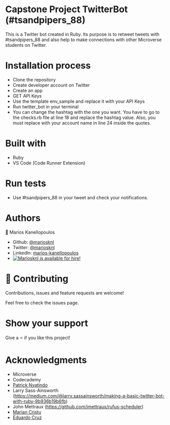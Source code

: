 # Capstone Project TwitterBot (#tsandpipers_88)
This is a Twitter bot created in Ruby.
Its purpose is to retweet tweets with #tsandpipers_88 and also help to make connections with other Microverse students on Twitter. 

# Installation process
- Clone the repository
- Create developer account on Twitter
- Create an app
- GET API Keys
- Use the template env_sample and replace it with your API Keys
- Run twitter_bot in your terminal
- You can change the hashtag with the one you want. You have to go to the checks.rb file at line 18 and replace the hashtag value. Also, 
  you must replace with your account name in line 24 inside the quotes. 

# Built with
 - Ruby
 - VS Code (Code Runner Extension)

 # Run tests
 - Use #tsandpipers_88 in your tweet and check your notifications.

# Authors

👤 Marios Kanellopoulos
- Github: [@mariosknl](https://github.com/mariosknl)
- Twitter: [@mariosknl](https://twitter.com/MariosKnl)
- Linkedln: [marios-kanellopoulos](https://www.linkedin.com/in/marios-kanellopoulos-a99332181/)
- [![Mariosknl is available for hire!](http://hireable.me/mariosknl)](http://hireable.me/p/mariosknl)

# 🤝 Contributing
Contributions, issues and feature requests are welcome!

Feel free to check the issues page.

# Show your support
Give a ⭐️ if you like this project!

# Acknowledgments
- Microverse
- Codecademy
- [Patrick Nyatindo](https://twitter.com/nyatindopatrick)
- Larry Sass-Ainsworth (https://medium.com/@larry.sassainsworth/making-a-basic-twitter-bot-with-ruby-9b936b19b6fb)
- John Mettraux (https://github.com/jmettraux/rufus-scheduler)
- [Marian Cristu](https://github.com/mariancristu)
- [Eduardo Cruz](https://github.com/EdCrux)